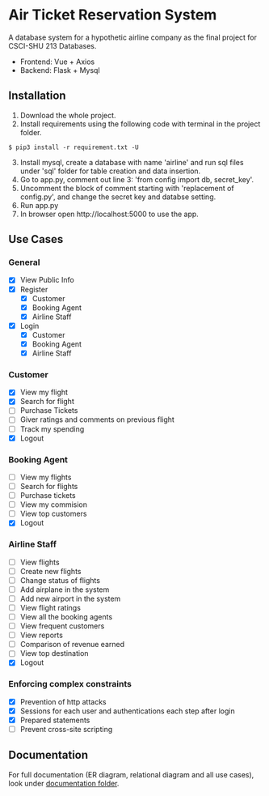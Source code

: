 # Air Ticket Reservation System 
A database system for a hypothetic airline company as the final project for CSCI-SHU 213 Databases.
* Frontend: Vue + Axios
* Backend: Flask + Mysql

## Installation
1. Download the whole project.
2. Install requirements using the following code with terminal in the project folder.
```
$ pip3 install -r requirement.txt -U
```
3. Install mysql, create a database with name 'airline' and run sql files under 'sql' folder for table creation and data insertion.
4. Go to app.py, comment out line 3: 'from config import db, secret_key'.
5. Uncomment the block of comment starting with 'replacement of config.py', and change the secret key and databse setting.
6. Run app.py
7. In browser open http://localhost:5000 to use the app.

## Use Cases
### General
- [x] View Public Info
- [x] Register
  - [x] Customer
  - [x] Booking Agent
  - [x] Airline Staff

- [x] Login
  - [x] Customer
  - [x] Booking Agent
  - [x] Airline Staff
### Customer
- [x] View my flight
- [x] Search for flight
- [ ] Purchase Tickets
- [ ] Giver ratings and comments on previous flight
- [ ] Track my spending
- [x] Logout
### Booking Agent
- [ ] View my flights
- [ ] Search for flights
- [ ] Purchase tickets
- [ ] View my commision
- [ ] View top customers
- [x] Logout
### Airline Staff
- [ ] View flights
- [ ] Create new flights
- [ ] Change status of flights
- [ ] Add airplane in the system
- [ ] Add new airport in the system
- [ ] View flight ratings
- [ ] View all the booking agents
- [ ] View frequent customers
- [ ] View reports
- [ ] Comparison of revenue earned
- [ ] View top destination
- [x] Logout
### Enforcing complex constraints
- [x] Prevention of http attacks
- [x] Sessions for each user and authentications each step after login
- [x] Prepared statements
- [ ] Prevent cross-site scripting

## Documentation
For full documentation (ER diagram, relational diagram and all use cases), look under [documentation folder](/documentation).
